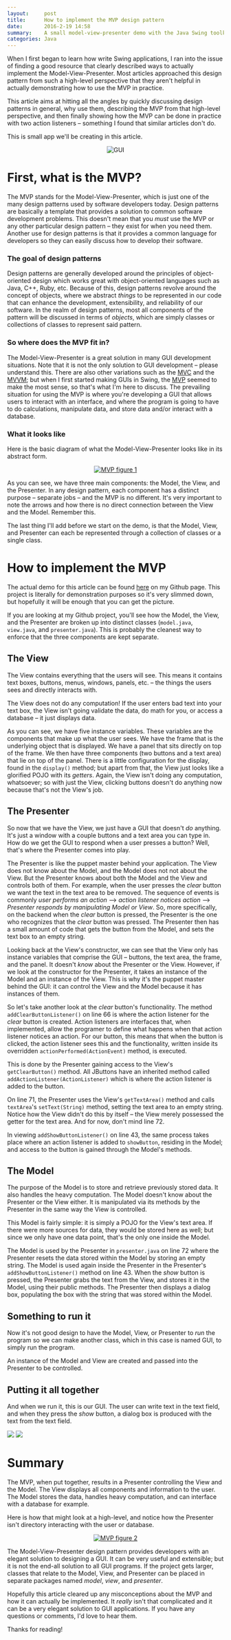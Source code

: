 ```yaml
---
layout:     post
title:      How to implement the MVP design pattern
date:       2016-2-19 14:58
summary:    A small model-view-presenter demo with the Java Swing toolkit
categories: Java
---
```


When I first began to learn how write Swing applications, I ran into the issue of finding a good resource that clearly described ways to actually implement the Model-View-Presenter. Most articles approached this design pattern from such a high-level perspective that they aren't helpful in actually demonstrating how to use the MVP in practice.

This article aims at hitting all the angles by quickly discussing design patterns in general, why use them, describing the MVP from that high-level perspective, and then finally showing how the MVP can be done in practice with two action listeners – something I found that similar articles don't do.

This is small app we'll be creating in this article.

<center><img src="http://i.imgur.com/SWzbqGc.png" alt="GUI"></center>

# First, what is the MVP?

The MVP stands for the Model-View-Presenter, which is just one of the many design patterns used by software developers today. Design patterns are basically a template that provides a solution to common software development problems. This doesn't mean that you *must* use the MVP or any other particular design pattern – they exist for when you need them. Another use for design patterns is that it provides a common language for developers so they can easily discuss how to develop their software.

### The goal of design patterns

Design patterns are generally developed around the principles of object-oriented design which works great with object-oriented languages such as Java, C++, Ruby, etc. Because of this, design patterns revolve around the concept of objects, where we abstract *things* to be represented in our code that can enhance the development, extensibility, and reliability of our software. In the realm of design patterns, most all components of the pattern will be discussed in terms of *objects*, which are simply classes or collections of classes to represent said pattern.

### So where does the MVP fit in?

The Model-View-Presenter is a great solution in many GUI development situations. Note that it is not the only solution to GUI development – please understand this. There are also other variations such as the [MVC](https://en.wikipedia.org/wiki/Model%E2%80%93view%E2%80%93controller) and the [MVVM](https://en.wikipedia.org/wiki/Model%E2%80%93view%E2%80%93viewmodel); but when I first started making GUIs in Swing, the [MVP](https://en.wikipedia.org/wiki/Model%E2%80%93view%E2%80%93presenter) seemed to make the most sense, so that's what I'm here to discuss. The prevailing situation for using the MVP is where you're developing a GUI that allows users to interact with an interface, and where the program is going to have to do calculations, manipulate data, and store data and/or interact with a database.

### What it looks like

Here is the basic diagram of what the Model-View-Presenter looks like in its abstract form.

<center><a href="https://imgur.com/Up6zv4d"><img src="https://i.imgur.com/Up6zv4d.png" title="MVP figure 1" /></a></center>

As you can see, we have three main components: the Model, the View, and the Presenter. In any design pattern, each component has a distinct purpose – separate jobs – and the MVP is no different. It's very important to note the arrows and how there is no direct connection between the View and the Model. Remember this.

The last thing I'll add before we start on the demo, is that the Model, View, and Presenter can each be represented through a collection of classes or a single class.

# How to implement the MVP

The actual demo for this article can be found [here](https://github.com/zakrywilson/mvp-demo) on my Github page. This project is literally for demonstration purposes so it's very slimmed down, but hopefully it will be enough that you can get the picture.

If you are looking at my Github project, you'll see how the Model, the View, and the Presenter are broken up into distinct classes (`model.java`, `view.java`, and `presenter.java`). This is probably the cleanest way to enforce that the three components are kept separate.

## The View

The View contains everything that the users will see. This means it contains text boxes, buttons, menus, windows, panels, etc. – the things the users sees and directly interacts with.

The View does not do any computation! If the user enters bad text into your text box, the View isn't going validate the data, do math for you, or access a database – it just displays data.

<script src="https://gist.github.com/zakrywilson/0c3890760fb771ef97fc.js"></script>

As you can see, we have five instance variables. These variables are the components that make up what the user sees. We have the frame that is the underlying object that is displayed. We have a panel that sits directly on top of the frame. We then have three components (two buttons and a text area) that lie on top of the panel. There is a little configuration for the display, found in the `display()` method; but apart from that, the View just looks like a glorified POJO with its *getters*. Again, the View isn't doing any computation, whatsoever; so with just the View, clicking buttons doesn't do anything now because that's not the View's job.

## The Presenter

So now that we have the View, we just have a GUI that doesn't *do* anything. It's just a window with a couple buttons and a text area you can type in. How do we get the GUI to respond when a user presses a button? Well, that's where the Presenter comes into play.

The Presenter is like the puppet master behind your application. The View does not know about the Model, and the Model does not not about the View. But the Presenter knows about both the Model and the View and controls both of them. For example, when the user presses the *clear* button we want the text in the text area to be removed. The sequence of events is commonly *user performs an action* –> *action listener notices action* –> *Presenter responds by manipulating Model or View*. So, more specifically, on the backend when the *clear* button is pressed, the Presenter is the one who recognizes that the *clear* button was pressed. The Presenter then has a small amount of code that gets the button from the Model, and sets the text box to an empty string.

<script src="https://gist.github.com/zakrywilson/8abf89b76b57e090288f.js"></script>

Looking back at the View's constructor, we can see that the View only has instance variables that comprise the GUI – buttons, the text area, the frame, and the panel. It doesn't *know* about the Presenter or the View. However, if we look at the constructor for the Presenter, it takes an instance of the Model and an instance of the View. This is why it's the puppet master behind the GUI: it can control the View and the Model because it has instances of them.

So let's take another look at the *clear* button's functionality. The method `addClearButtonListener()` on line 66 is where the action listener for the *clear* button is created. Action listeners are interfaces that, when implemented, allow the programer to define what happens when that action listener notices an action. For our button, this means that when the button is clicked, the action listener sees this and the functionality, written inside its overridden `actionPerformed(ActionEvent)` method, is executed.

This is done by the Presenter gaining access to the View's `getClearButton()` method. All JButtons have an inherited method called `addActionListener(ActionListener)` which is where the action listener is added to the button.

On line 71, the Presenter uses the View's `getTextArea()` method and calls `textArea`'s `setText(String)` method, setting the text area to an empty string. Notice how the View didn't do this by itself – the View merely possessed the getter for the text area. And for now, don't mind line 72.

In viewing `addShowButtonListener()` on line 43, the same process takes place where an action listener is added to `showButton`, residing in the Model; and access to the button is gained through the Model's methods.

## The Model

The purpose of the Model is to store and retrieve previously stored data. It also handles the heavy computation. The Model doesn't know about the Presenter or the View either. It is manipulated via its methods by the Presenter in the same way the View is controlled.

<script src="https://gist.github.com/zakrywilson/5f38bbc6d73ed2ef589f.js"></script>

This Model is fairly simple: it is simply a POJO for the View's text area. If there were more sources for data, they would be stored here as well; but since we only have one data point, that's the only one inside the Model.

The Model is used by the Presenter in `presenter.java` on line 72 where the Presenter resets the data stored within the Model by storing an empty string. The Model is used again inside the Presenter in the Presenter's `addShowButtonListener()` method on line 43. When the *show* button is pressed, the Presenter grabs the text from the View, and stores it in the Model, using their public methods. The Presenter then displays a dialog box, populating the box with the string that was stored within the Model.

## Something to run it

Now it's not good design to have the Model, View, or Presenter to *run* the program so we can make another class, which in this case is named GUI, to simply run the program.

<script src="https://gist.github.com/zakrywilson/1e6707b7aecf60ae5f5e.js"></script>

An instance of the Model and View are created and passed into the Presenter to be controlled.

## Putting it all together

And when we run it, this is our GUI. The user can write text in the text field, and when they press the *show* button, a dialog box is produced with the text from the text field.

![](http://i.imgur.com/aTnaQ6Z.png) ![](http://i.imgur.com/sz0N91e.png)

# Summary

The MVP, when put together, results in a Presenter controlling the View and the Model. The View displays all components and information to the user. The Model stores the data, handles heavy computation, and can interface with a database for example.

Here is how that might look at a high-level, and notice how the Presenter isn't directory interacting with the user or database.

<center><a href="https://imgur.com/kLPfaJs"><img src="https://i.imgur.com/kLPfaJs.png" title="MVP figure 2" /></a></center>

The Model-View-Presenter design pattern provides developers with an elegant solution to designing a GUI. It can be very useful and extensible; but it is not the end-all solution to all GUI programs. If the project gets larger, classes that relate to the Model, View, and Presenter can be placed in separate packages named *model*, *view*, and *presenter*.

Hopefully this article cleared up any misconceptions about the MVP and how it can actually be implemented. It *really* isn't that complicated and it can be a very elegant solution to GUI applications. If you have any questions or comments, I'd love to hear them.

Thanks for reading!
